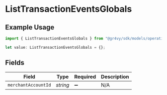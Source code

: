 # ListTransactionEventsGlobals

## Example Usage

```typescript
import { ListTransactionEventsGlobals } from "@gr4vy/sdk/models/operations";

let value: ListTransactionEventsGlobals = {};
```

## Fields

| Field               | Type                | Required            | Description         |
| ------------------- | ------------------- | ------------------- | ------------------- |
| `merchantAccountId` | *string*            | :heavy_minus_sign:  | N/A                 |